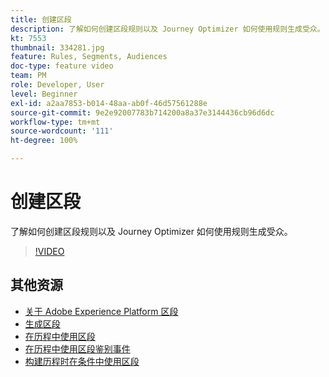 ```yaml
---
title: 创建区段
description: 了解如何创建区段规则以及 Journey Optimizer 如何使用规则生成受众。
kt: 7553
thumbnail: 334281.jpg
feature: Rules, Segments, Audiences
doc-type: feature video
team: PM
role: Developer, User
level: Beginner
exl-id: a2aa7853-b014-48aa-ab0f-46d57561288e
source-git-commit: 9e2e92007783b714200a8a37e3144436cb96d6dc
workflow-type: tm+mt
source-wordcount: '111'
ht-degree: 100%

---
```


# 创建区段

了解如何创建区段规则以及 Journey Optimizer 如何使用规则生成受众。

>[!VIDEO](https://video.tv.adobe.com/v/334281?quality=12)

## 其他资源

* [关于 Adobe Experience Platform 区段](https://experienceleague.adobe.com/docs/journey-optimizer/using/segment/segments/about-segments.html?lang=zh-Hans)
* [生成区段](https://experienceleague.adobe.com/docs/journey-optimizer/using/segment/segments/creating-a-segment.html?lang=zh-Hans)
* [在历程中使用区段](https://experienceleague.adobe.com/docs/journey-optimizer/using/orchestrate-journeys/about-journey-building/read-segment.html?lang=zh-Hans)
* [在历程中使用区段鉴别事件](https://experienceleague.adobe.com/docs/journey-optimizer/using/orchestrate-journeys/about-journey-building/segment-qualification-events.html?lang=zh-Hans)
* [构建历程时在条件中使用区段](https://experienceleague.adobe.com/docs/journey-optimizer/using/orchestrate-journeys/about-journey-building/condition-activity.html?lang=zh-Hans#using-a-segment)
